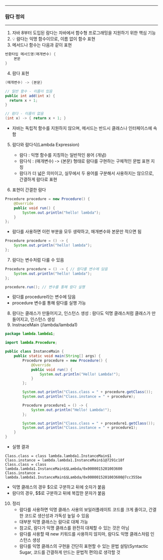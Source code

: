 -----
### 람다 정의
-----
1. 자바 8부터 도입된 람다는 자바에서 함수형 프로그래밍을 지원하기 위한 핵심 기능
2. 💡 람다는 익명 함수이므로, 이름 없이 함수 표현
3. 메서드나 함수는 다음과 같이 표현
```java
반환타입 메서드명(매개변수) {
    본문
}
```

4. 람다 표현
```java
(매개변수) -> {본문}
```

```java
// 일반 함수 - 이름이 있음
public int add(int x) {
  return x + 1;
}

// 람다 - 이름이 없음
(int x) -> { return x + 1; }
```
  - 자바는 독립적 함수를 지원하지 않으며, 메서드는 반드시 클래스나 인터페이스에 속함

5. 람다와 람다식(Lambda Expression)
   - 람다 : 익명 함수를 지칭하는 일반적인 용어 (개념)
   - 람다식 : (매개변수) -> {본문} 형태로 람다를 구현하는 구체적인 문법 표현 지칭
   - 람다가 더 넓은 의미이고, 실무에서 두 용어를 구분해서 사용하지는 않으므로, 간결하게 람다로 표현

6. 표현이 간결한 람다
```java
Procedure procedure = new Procedure() {
    @Override
    public void run() {
        System.out.println("hello! lambda");
    }
};
```
  - 람다를 사용하면 이런 부분을 모두 생략하고, 매개변수와 본문만 적으면 됨
```java
Procedure procedure = () -> {
    System.out.println("hello! lambda");
};
```

7. 람다는 변수처럼 다룰 수 있음
```java
Procedure procedure = () -> { // 람다를 변수에 담음
    System.out.println("hello! lambda");
};

procedure.run(); // 변수를 통해 람다 실행
```
  - 람다를 procedure라는 변수에 담음
  - procedure 변수를 통해 람다를 실행 가능

8. 람다는 클래스가 만들어지고, 인스턴스 생성 : 람다도 익명 클래스처럼 클래스가 만들어지고, 인스턴스 생성
9. InstnaceMain (/lambda/lambda1)
```java
package lambda.lambda1;

import lambda.Procedure;

public class InstanceMain {
    public static void main(String[] args) {
        Procedure procedure = new Procedure() {
            @Override
            public void run() {
                System.out.println("Hello! Lambda!");
            }
        };

        System.out.println("Class.class = " + procedure.getClass());
        System.out.println("Class.instance = " + procedure);

        Procedure procedure1 = () -> {
            System.out.println("Hello! Lambda!");
        };

        System.out.println("Class.class = " + procedure1.getClass());
        System.out.println("Class.instance = " + procedure1);
    }
}
```
  - 실행 결과
```
Class.class = class lambda.lambda1.InstanceMain$1
Class.instance = lambda.lambda1.InstanceMain$1@7291c18f
Class.class = class lambda.lambda1.InstanceMain$$Lambda/0x0000015201003600
Class.instance = lambda.lambda1.InstanceMain$$Lambda/0x0000015201003600@7cc355be
```
  - 익명 클래스의 경우 $으로 구분하고 뒤에 숫자가 붙음
  - 람다의 경우, $$로 구분하고 뒤에 복잡한 문자가 붙음

10. 정리
    - 람다를 사용하면 익명 클래스 사용의 보일러플레이트 코드를 크게 줄이고, 간결한 코드로 생산성과 가독성 높일 수 있음
    - 대부분 익명 클래스는 람다로 대체 가능
    - 참고로, 람다가 익명 클래스를 완전히 대체할 수 있는 것은 아님
    - 람다를 사용할 때 new 키워드를 사용하지 않지마, 람다도 익명 클래스처럼 인스턴스 생성
    - 람다를 익명 클래스의 구현을 간단히 표현할 수 있는 문법 설탕(Syntactic Sugar, 코드를 간결하게 만드는 문법적 편의)로 생각할 것

